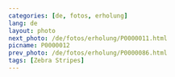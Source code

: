 ```yaml
---
categories: [de, fotos, erholung]
lang: de
layout: photo
next_photo: /de/fotos/erholung/P0000011.html
picname: P0000012
prev_photo: /de/fotos/erholung/P0000086.html
tags: [Zebra Stripes]
---
```

